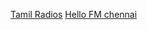 <a href="https://tamilmuthu.com/tamil" rel="external">Tamil Radios</a>
<a href="https://tamilmuthu.com/player/hellofm">Hello FM chennai</a>
